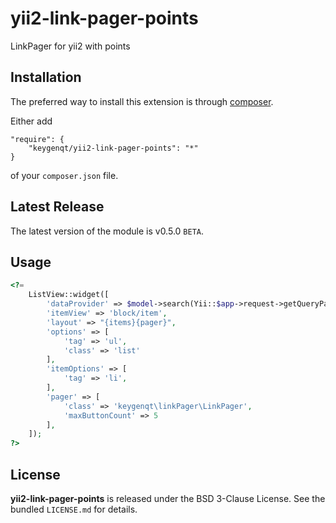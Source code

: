 yii2-link-pager-points
===================

LinkPager for yii2 with points

## Installation

The preferred way to install this extension is through [composer](http://getcomposer.org/download/).

Either add

```
"require": {
    "keygenqt/yii2-link-pager-points": "*"
}
```

of your `composer.json` file.

## Latest Release

The latest version of the module is v0.5.0 `BETA`.

## Usage

```php
<?=
    ListView::widget([
        'dataProvider' => $model->search(Yii::$app->request->getQueryParams()),
        'itemView' => 'block/item',
        'layout' => "{items}{pager}",
        'options' => [
            'tag' => 'ul',
            'class' => 'list'
        ],
        'itemOptions' => [
            'tag' => 'li',
        ],
        'pager' => [
            'class' => 'keygenqt\linkPager\LinkPager',
            'maxButtonCount' => 5
        ],
    ]);
?>
```

## License

**yii2-link-pager-points** is released under the BSD 3-Clause License. See the bundled `LICENSE.md` for details.


